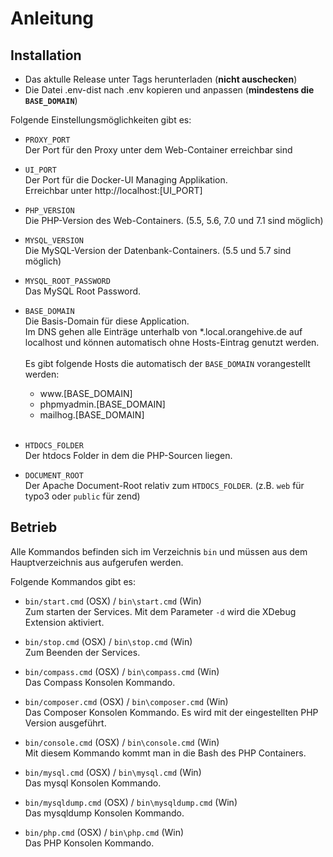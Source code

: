 # Anleitung

## Installation

* Das aktulle Release unter Tags herunterladen (**nicht auschecken**)
* Die Datei .env-dist nach .env kopieren und anpassen (**mindestens die `BASE_DOMAIN`**)

Folgende Einstellungsmöglichkeiten gibt es:

* `PROXY_PORT`<br />
    Der Port für den Proxy unter dem Web-Container erreichbar sind

* `UI_PORT`<br />
    Der Port für die Docker-UI Managing Applikation.<br />
    Erreichbar unter ht<span>tp://</span>localhost:[UI_PORT]

* `PHP_VERSION`<br />
    Die PHP-Version des Web-Containers. (5.5, 5.6, 7.0 und 7.1 sind möglich)

* `MYSQL_VERSION`<br />
    Die MySQL-Version der Datenbank-Containers. (5.5 und 5.7 sind möglich)

* `MYSQL_ROOT_PASSWORD`<br />
    Das MySQL Root Password.

* `BASE_DOMAIN`<br />
    Die Basis-Domain für diese Application.<br />
    Im DNS gehen alle Einträge unterhalb von *.local.orangehive.de auf localhost und können automatisch ohne Hosts-Eintrag genutzt werden.<br />
    <br />
    Es gibt folgende Hosts die automatisch der `BASE_DOMAIN` vorangestellt werden:
    
    - w<span>ww</span>.[BASE_DOMAIN]
    - phpmyadmin.[BASE_DOMAIN]
    - mailhog.[BASE_DOMAIN]
    <br /><br />

* `HTDOCS_FOLDER`<br />
    Der htdocs Folder in dem die PHP-Sourcen liegen.

* `DOCUMENT_ROOT`<br />
    Der Apache Document-Root relativ zum `HTDOCS_FOLDER`. (z.B. `web` für typo3 oder `public` für zend)

## Betrieb

Alle Kommandos befinden sich im Verzeichnis `bin` und müssen aus dem Hauptverzeichnis aus aufgerufen werden.

Folgende Kommandos gibt es:

* `bin/start.cmd` (OSX) / `bin\start.cmd` (Win)<br />
    Zum starten der Services. Mit dem Parameter `-d` wird die XDebug Extension aktiviert.
 
* `bin/stop.cmd` (OSX) / `bin\stop.cmd` (Win)<br />
    Zum Beenden der Services.
  
* `bin/compass.cmd` (OSX) / `bin\compass.cmd` (Win)<br />
    Das Compass Konsolen Kommando.

* `bin/composer.cmd` (OSX) / `bin\composer.cmd` (Win)<br />
    Das Composer Konsolen Kommando. Es wird mit der eingestellten PHP Version ausgeführt.

* `bin/console.cmd` (OSX) / `bin\console.cmd` (Win)<br />
    Mit diesem Kommando kommt man in die Bash des PHP Containers.

* `bin/mysql.cmd` (OSX) / `bin\mysql.cmd` (Win)<br />
    Das mysql Konsolen Kommando.

* `bin/mysqldump.cmd` (OSX) / `bin\mysqldump.cmd` (Win)<br />
    Das mysqldump Konsolen Kommando.

* `bin/php.cmd` (OSX) / `bin\php.cmd` (Win)<br />
    Das PHP Konsolen Kommando.

